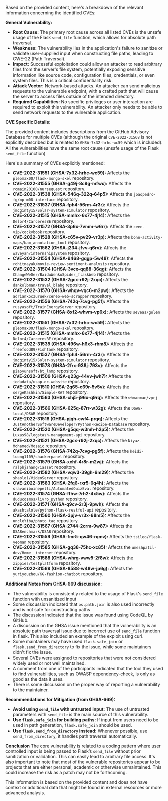 Based on the provided content, here's a breakdown of the relevant information concerning the identified CVEs:

**General Vulnerability:**

*   **Root Cause:** The primary root cause across all listed CVEs is the unsafe usage of the Flask `send_file` function, which allows for absolute path traversal.
*   **Weakness:**  The vulnerability lies in the application's failure to sanitize or validate user-supplied input when constructing file paths, leading to CWE-22 (Path Traversal).
*   **Impact:** Successful exploitation could allow an attacker to read arbitrary files from the server's file system, potentially exposing sensitive information like source code, configuration files, credentials, or even system files. This is a critical confidentiality risk.
*   **Attack Vector:** Network-based attacks. An attacker can send malicious requests to the vulnerable endpoint, with a crafted path that will cause the server to access files outside of the intended directory.
*   **Required Capabilities:** No specific privileges or user interaction are required to exploit this vulnerability. An attacker only needs to be able to send network requests to the vulnerable application.

**CVE Specific Details:**

The provided content includes descriptions from the GitHub Advisory Database for multiple CVEs (although the original `CVE-2022-31568` is not explicitly described but is related to `GHSA-7x32-hrhc-wc59` which is included). All the vulnerabilities have the same root cause (unsafe usage of the Flask `send_file` function)

Here's a summary of CVEs explicitly mentioned:

*   **CVE-2022-31551 (GHSA-7x32-hrhc-wc59):** Affects the `pleomax00/flask-mongo-skel` repository.
*   **CVE-2022-31555 (GHSA-g49j-8c9g-mfwc):** Affects the `romain20100/nursequest` repository.
*   **CVE-2022-31538 (GHSA-546q-322q-64p5):** Affects the `joaopedro-fg/mp-m08-interface` repository.
*   **CVE-2022-31537 (GHSA-fph4-56rm-4r3r):** Affects the `jmcginty15/Solar-system-simulator` repository.
*   **CVE-2022-31515 (GHSA-mmhx-6x77-4jf4):** Affects the `Delor4/CarceresBE` repository.
*   **CVE-2022-31572 (GHSA-3p6x-7vmm-w6rr):** Affects the `ceee-vip/cockybook` repository.
*  **CVE-2022-31528 (GHSA-c65v-pv29-vr3p):** Affects the `bonn-activity-maps/bam_annotation_tool` repository.
*   **CVE-2022-31562 (GHSA-j234-jfvv-q6rv):** Affects the `waveyan/internshipsystem` repository.
*   **CVE-2022-31554 (GHSA-9468-gqgp-5w48):** Affects the `rohitnayak/movie-review-sentiment-analysis` repository.
*   **CVE-2022-31504 (GHSA-3vcx-qq88-36qg):** Affects the `ChangeWeDer/BaiduWenkuSpider_flaskWeb` repository.
*   **CVE-2022-31532 (GHSA-2gcx-r92j-2xqc):** Affects the `dankolbman/travel_blahg` repository.
*   **CVE-2022-31570 (GHSA-whqv-vqc6-m2pw):** Affects the `adriankoczuruek/ceneo-web-scrapper` repository.
*  **CVE-2022-31556 (GHSA-742q-7cvg-pg5f):** Affects the `rusyasoft/TrainEnergyServer` repository.
*  **CVE-2022-31577 (GHSA-8xf2-whvm-vp6x):** Affects the `seveas/golem` repository.
*  **CVE-2022-31551 (GHSA-7x32-hrhc-wc59):** Affects the `pleomax00/flask-mongo-skel` repository.
*   **CVE-2022-31515 (GHSA-mmhx-6x77-4jf4):** Affects the `Delor4/CarceresBE` repository.
*  **CVE-2022-31535 (GHSA-496w-h6x3-rhm8):** Affects the `freefood89/Fishtank` repository.
*  **CVE-2022-31537 (GHSA-fph4-56rm-4r3r):** Affects the `jmcginty15/Solar-system-simulator` repository.
*  **CVE-2022-31578 (GHSA-2frx-938j-793v):** Affects the `piaoyunsoft/bt_lnmp` repository.
*  **CVE-2022-31509 (GHSA-q23g-44vv-jwh7):** Affects the `iedadata/usap-dc-website` repository.
*  **CVE-2022-31510 (GHSA-2q65-c69r-5v5v):** Affects the `sergeKashkin/Simple-RAT` repository.
*   **CVE-2022-31563 (GHSA-chj5-j96x-q9rq):** Affects the `whmacmac/vprj` repository.
*   **CVE-2022-31566 (GHSA-625q-87rr-w32g):** Affects the `DSAB-local/DSAB` repository.
*  **CVE-2022-31518 (GHSA-pjqh-cwf4-prqq):** Affects the `JustAnotherSoftwareDeveloper/Python-Recipe-Database` repository.
*  **CVE-2022-31520 (GHSA-g5qq-w3mh-h2p5):** Affects the `Luxas98/logstash-management-api` repository.
*  **CVE-2022-31521 (GHSA-2gcx-r92j-2xqc):** Affects the `Niyaz-Mohamed/Mosaic` repository.
*   **CVE-2022-31576 (GHSA-742q-7cvg-pg5f):** Affects the `heidi-luong1109/shackerpanel` repository.
*   **CVE-2022-31579 (GHSA-xchf-4r8r-m2wj):** Affects the `ralphjzhang/iasset` repository.
*   **CVE-2022-31582 (GHSA-vqw3-39gh-6m29):** Affects the `shaolo1/VideoServer` repository.
*   **CVE-2022-31583 (GHSA-2fq6-rxr5-6q4h):** Affects the `sravaniboinepelli/AutomatedQuizEval` repository.
*  **CVE-2022-31574 (GHSA-ffhw-7rh2-4x5w):** Affects the `duducosmos/livro_python` repository.
*  **CVE-2022-31571 (GHSA-q9cv-2r3j-9pwh):** Affects the `akashtalole/python-flask-restful-api` repository.
*   **CVE-2022-31560 (GHSA-3pjv-vr3x-68m5):** Affects the `uncleYiba/photo_tag` repository.
*   **CVE-2022-31567 (GHSA-2744-2crm-9w87):** Affects the `DSABenchmark/DSAB` repository.
*  **CVE-2022-31559 (GHSA-fmr5-qw46-rqmv):** Affects the `tsileo/flask-yeoman` repository.
*   **CVE-2022-31585 (GHSA-gq38-75hc-xc85):** Affects the `umeshpatil-dev/Home__internet` repository.
*  **CVE-2022-31588 (GHSA-whrg-vww5-2f8w):** Affects the `zippies/testplatform` repository.
*   **CVE-2022-31569 (GHSA-8588-w48w-jp6g):** Affects the `yuriyouzhou/KG-fashion-chatbot` repository.

**Additional Notes from GHSA-669 discussion:**

*   The vulnerability is consistently related to the usage of Flask's `send_file` function with unsanitized input
*   Some discussion indicated that `os.path.join` is also used incorrectly and is not safe for constructing paths
*   The discussion indicated that the issue was found using CodeQL by GitHub.
*   A discussion on the GHSA issue mentioned that the vulnerability is an absolute path traversal issue due to incorrect use of `send_file` function in flask. This also included an example of the exploit using curl.
*   Some maintainers may have used `flask.safe_join` or `flask.send_from_directory` to fix the issue, while some maintainers didn't fix the issue.
*   Several CVEs were assigned to repositories that were not considered widely used or not well maintained.
*   A comment from one of the participants indicated that the tool they used to find vulnerabilities, such as OWASP dependency-check, is only as good as the data it uses.
*   There is some discussion on the proper way of reporting a vulnerability to the maintainer.

**Recommendations for Mitigation (from GHSA-669):**

*   **Avoid using `send_file` with untrusted input:** The use of untrusted parameters with `send_file` is the main source of this vulnerability.
*  **Use `flask.safe_join` for building paths:** If input from users need to be used in path generation, `flask.safe_join` should be used.
*  **Use `flask.send_from_directory` instead:** Whenever possible, use `send_from_directory`, it handles path traversal automatically.

**Conclusion**
The core vulnerability is related to a coding pattern where user controlled input is being passed to Flask’s `send_file` without prior sanitization or validation. This can easily lead to arbitrary file access.
It's also important to note that most of the vulnerable repositories appear to be projects that are either personal, academic or otherwise unmaintained. This could increase the risk as a patch may not be forthcoming.

This information is based on the provided content and does not have context or additional data that might be found in external resources or more advanced analysis.